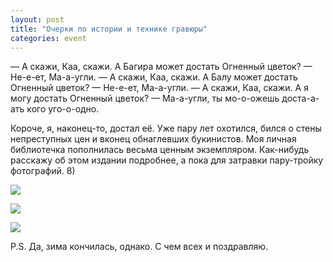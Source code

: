 ```yaml
---
layout: post
title: "Очерки по истории и технике гравюры"
categories: event
---
```

— А скажи, Каа, скажи. А Багира может достать Огненный цветок?
— Не-е-ет, Ма-а-угли.
— А скажи, Каа, скажи. А Балу может достать Огненный цветок?
— Не-е-ет, Ма-а-угли.
— А скажи, Каа, скажи. А я могу достать Огненный цветок?
— Ма-а-угли, ты мо-о-ожешь доста-а-ать кого уго-о-одно.

Короче, я, наконец-то, достал её. Уже пару лет охотился, бился о стены непреступных цен и вконец обнаглевших букинистов. Моя личная библиотечка пополнилась весьма ценным экземпляром. Как-нибудь расскажу об этом издании подробнее, а пока для затравки пару-тройку фотографий. 8)

![](https://pics.livejournal.com/quillcraft/pic/00086s5c)

![](https://pics.livejournal.com/quillcraft/pic/00088ze4)

![](https://pics.livejournal.com/quillcraft/pic/00087w4f)

P.S. Да, зима кончилась, однако. С чем всех и поздравляю.
